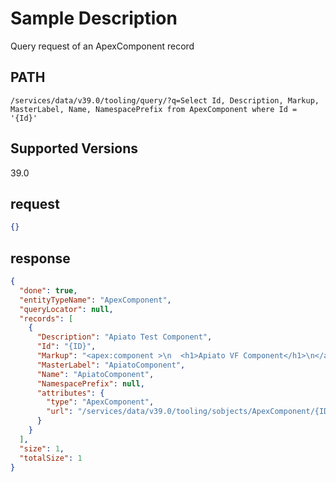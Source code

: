# Sample Description
Query request of an ApexComponent record

## PATH
```
/services/data/v39.0/tooling/query/?q=Select Id, Description, Markup, MasterLabel, Name, NamespacePrefix from ApexComponent where Id = '{Id}'
```
## Supported Versions
39.0

## request
 ```json
 {}
```

## response
```json
{
  "done": true,
  "entityTypeName": "ApexComponent",
  "queryLocator": null,
  "records": [
    {
      "Description": "Apiato Test Component",
      "Id": "{ID}",
      "Markup": "<apex:component >\n  <h1>Apiato VF Component</h1>\n</apex:component>",
      "MasterLabel": "ApiatoComponent",
      "Name": "ApiatoComponent",
      "NamespacePrefix": null,
      "attributes": {
        "type": "ApexComponent",
        "url": "/services/data/v39.0/tooling/sobjects/ApexComponent/{ID}"
      }
    }
  ],
  "size": 1,
  "totalSize": 1
}
```
